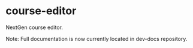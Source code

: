 # course-editor

NextGen course editor.

Note: Full documentation is now currently located in dev-docs repository.